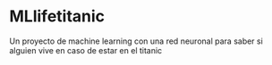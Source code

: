 # MLlifetitanic
Un proyecto de machine learning con una red neuronal para saber si alguien vive en caso de estar en el titanic
